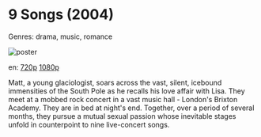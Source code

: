 # 9 Songs (2004)

Genres: drama, music, romance

![poster](http://image.tmdb.org/t/p/w500/bvGyYmmnQG5NPP7m2nuLhaiC8LH.jpg)

en:
  [720p](magnet:?xt=urn:btih:96534049613C80A450211C09047D54D333190E73&tr=udp://glotorrents.pw:6969/announce&tr=udp://tracker.opentrackr.org:1337/announce&tr=udp://torrent.gresille.org:80/announce&tr=udp://tracker.openbittorrent.com:80&tr=udp://tracker.coppersurfer.tk:6969&tr=udp://tracker.leechers-paradise.org:6969&tr=udp://p4p.arenabg.ch:1337&tr=udp://tracker.internetwarriors.net:1337)
  [1080p](magnet:?xt=urn:btih:DCCF5D0F55F79F3686D60482C2708A442D04570E&tr=udp://glotorrents.pw:6969/announce&tr=udp://tracker.opentrackr.org:1337/announce&tr=udp://torrent.gresille.org:80/announce&tr=udp://tracker.openbittorrent.com:80&tr=udp://tracker.coppersurfer.tk:6969&tr=udp://tracker.leechers-paradise.org:6969&tr=udp://p4p.arenabg.ch:1337&tr=udp://tracker.internetwarriors.net:1337)
  


Matt, a young glaciologist, soars across the vast, silent, icebound immensities of the South Pole as he recalls his love affair with Lisa. They meet at a mobbed rock concert in a vast music hall - London's Brixton Academy. They are in bed at night's end. Together, over a period of several months, they pursue a mutual sexual passion whose inevitable stages unfold in counterpoint to nine live-concert songs.